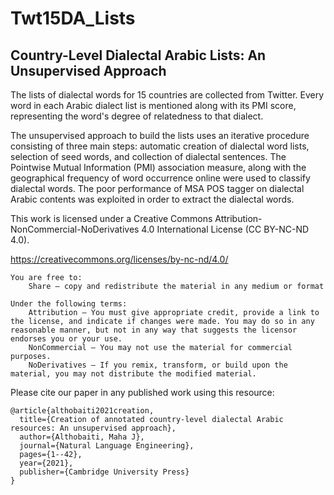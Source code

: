 # Twt15DA_Lists

## Country-Level Dialectal Arabic Lists: An Unsupervised Approach 

The lists of dialectal words for 15 countries are collected from Twitter. Every word in each Arabic dialect list is mentioned along with its PMI score, representing the word's degree of relatedness to that dialect.

The unsupervised approach to build the lists uses an iterative procedure consisting of three main steps: automatic creation of dialectal word lists, selection of seed words, and collection of dialectal sentences. The Pointwise Mutual Information (PMI) association measure, along with the geographical frequency of word occurrence online were used to classify dialectal words. The poor performance of MSA POS tagger on dialectal Arabic contents was exploited in order to extract the dialectal words. 
 

This work is licensed under a Creative Commons Attribution-NonCommercial-NoDerivatives 4.0 International License (CC BY-NC-ND 4.0).

https://creativecommons.org/licenses/by-nc-nd/4.0/

	You are free to:
		Share — copy and redistribute the material in any medium or format 
	
	Under the following terms:
		Attribution — You must give appropriate credit, provide a link to the license, and indicate if changes were made. You may do so in any reasonable manner, but not in any way that suggests the licensor endorses you or your use.
		NonCommercial — You may not use the material for commercial purposes.
		NoDerivatives — If you remix, transform, or build upon the material, you may not distribute the modified material. 


Please cite our paper in any published work using this resource:

```
@article{althobaiti2021creation,
  title={Creation of annotated country-level dialectal Arabic resources: An unsupervised approach},
  author={Althobaiti, Maha J},
  journal={Natural Language Engineering},
  pages={1--42},
  year={2021},
  publisher={Cambridge University Press}
}
```
